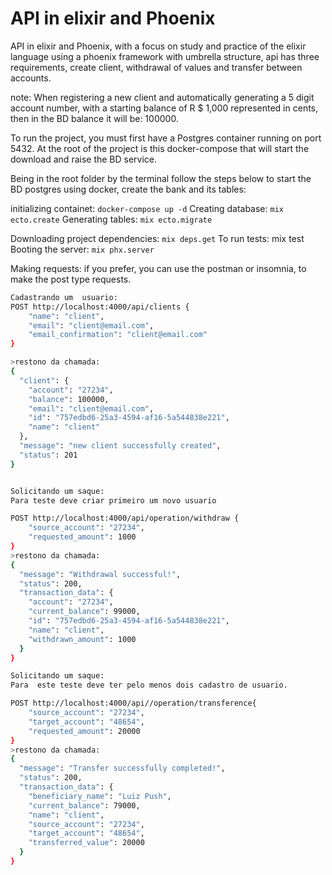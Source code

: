 # API in elixir and Phoenix

API in elixir and Phoenix, with a focus on study and practice of the elixir language using a phoenix framework with umbrella structure, api has three requirements, create client, withdrawal of values and transfer between accounts.

note: When registering a new client and automatically generating a 5 digit account number, with a starting balance of R $ 1,000 represented in cents, then in the BD balance it will be: 100000.

To run the project, you must first have a Postgres container running on port 5432. At the root of the project is this docker-compose that will start the download and raise the BD service.

Being in the root folder by the terminal follow the steps below to start the BD postgres using docker, create the bank and its tables:

initializing containet: `docker-compose up -d`
Creating database: `mix ecto.create`
Generating tables: `mix ecto.migrate`

Downloading project dependencies: `mix deps.get`
To run tests: mix test
Booting the server: `mix phx.server`


Making requests:
if you prefer, you can use the postman or insomnia, to make the post type requests.

``` sh
Cadastrando um  usuario:
POST http://localhost:4000/api/clients {
	"name": "client",
	"email": "client@email.com",
	"email_confirmation": "client@email.com"
}

>restono da chamada:
{
  "client": {
    "account": "27234",
    "balance": 100000,
    "email": "client@email.com",
    "id": "757edbd6-25a3-4594-af16-5a544838e221",
    "name": "client"
  },
  "message": "new client successfully created",
  "status": 201
}
```
``` sh

Solicitando um saque:
Para teste deve criar primeiro um novo usuario

POST http://localhost:4000/api/operation/withdraw {
	"source_account": "27234",
	"requested_amount": 1000	
}
>restono da chamada:
{
  "message": "Withdrawal successful!",
  "status": 200,
  "transaction_data": {
    "account": "27234",
    "current_balance": 99000,
    "id": "757edbd6-25a3-4594-af16-5a544838e221",
    "name": "client",
    "withdrawn_amount": 1000
  }
}
```

``` sh
Solicitando um saque:
Para  este teste deve ter pelo menos dois cadastro de usuario.

POST http://localhost:4000/api//operation/transference{
	"source_account": "27234",
	"target_account": "48654",
	"requested_amount": 20000	
}
>restono da chamada:
{
  "message": "Transfer successfully completed!",
  "status": 200,
  "transaction_data": {
    "beneficiary_name": "Luiz Push",
    "current_balance": 79000,
    "name": "client",
    "source_account": "27234",
    "target_account": "48654",
    "transferred_value": 20000
  }
}
```
